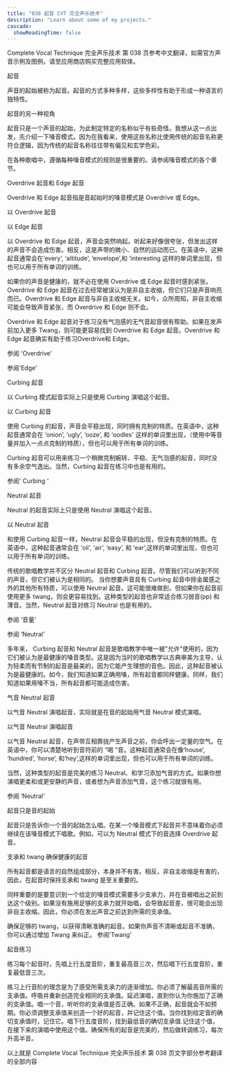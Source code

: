 ```yaml
---
title: "038 起音 CVT 完全声乐技术"
description: "Learn about some of my projects."
cascade:
  showReadingTime: false
---
```

Complete Vocal Technique 完全声乐技术 第 038 页参考中文翻译，如需官方声音示例及图例，请至应用商店购买完整应用软体。

起音

声音的起始被称为起音。起音的方式多种多样，这些多样性有助于形成一种语言的独特性。

起音的另一种视角

起音只是一个声音的起始，为此制定特定的名称似乎有些奇怪。我想从这一点出发，先介绍一下嗓音模式。因为在我看来，使用这些名称比使用传统的起音名称更符合逻辑，因为传统的起音名称往往带有偏见和玄学色彩。

在各种歌唱中，遵循每种嗓音模式的规则是很重要的。请参阅嗓音模式的各个章节。

Overdrive 起音和 Edge 起音

Overdrive 和 Edge 起音指是音起始时的嗓音模式是 Overdrive 或 Edge。

以 Overdrive 起音

以 Edge 起音

以 Overdrive 和 Edge 起音，声音会突然响起。听起来好像很夸张，但发出这样的声音不会造成伤害。相反，这是声带的微小、自然的运动而已。在英语中，这种起音通常会在‘every’, ‘altitude’, ‘envelope’,和 ‘interesting 这样的单词里出现，但也可以用于所有单词的训练。

如果你的声音是健康的，就不必在使用 Overdrive 或 Edge 起音时感到紧张。Overdrive 和 Edge 起音在过去经常被误认为是非自主收缩，但它们只是声音响亮而已。Overdrive 和 Edge 起音与非自主收缩无关。如今，众所周知，非自主收缩可能会导致声音紧张，而 Overdrive 和 Edge 则不会。

Overdrive 和 Edge 起音对于练习没有气泡感的无气音起音很有帮助。如果在发声前加入更多 Twang，则可能更容易找到 Overdrive 和 Edge 起音。Overdrive 和 Edge 起音确实有助于练习Overdrive和 Edge。

参阅 'Overdrive'

参阅'Edge'

Curbing 起音

以 Curbing 模式起音实际上只是使用 Curbing 演唱这个起音。

以 Curbing 起音

使用 Curbing 的起音，声音会平稳出现，同时拥有克制的特质。在英语中，这种起音通常会在 ‘onion’, ‘ugly’, ‘ooze’, 和 ‘oodles' 这样的单词里出现，（使用中等音量并加入一点点克制的特质），但也可以用于所有单词的训练。

Curbing 起音可以用来练习一个稍微克制婉转、平稳、无气泡感的起音，同时没有多余空气逸出。当然，Curbing 起音在练习中也是有用的。

参阅' Curbing '

Neutral 起音

Neutral 的起音实际上只是使用 Neutral 演唱这个起音。

以 Neutral 起音

和使用 Curbing 起音一样，Neutral 起音会平稳的出现，但没有克制的特质。在英语中，这种起音通常会在 ‘oil’, ‘air’, ‘easy’, 和 ‘ear’,这样的单词里出现，但也可以用于所有单词的训练。

传统的歌唱教学并不区分 Neutral 起音和 Curbing 起音。尽管我们可以听到不同的声音，但它们被认为是相同的。
当你想要声音具有 Curbing 起音中除金属感之外的其他所有特质，可以使用 Neutral 起音。这可能很难做到，但如果你在起音前使用更多 twang，则会更容易找到。这种类型的起音也非常适合练习弱音(pp) 和薄音。当然，Neutral 起音对练习 Neutral 也是有用的。

参阅 ‘音量’

参阅 ‘Neutral’

多年来， Curbing 起音和 Neutral 起音是歌唱教学中唯一被"允许"使用的，因为它们被认为是最健康的嗓音类型。这是因为当时的歌唱教学以古典审美为主导，认为轻柔而有节制的起音是最美的，因为它能产生理想的音色。因此，这种起音被认为是最健康的。如今，我们知道如果正确用嗓，所有起音都同样健康。同样，我们知道如果用嗓不当，所有起音都可能造成伤害。

气音 Neutral 起音

以气音 Neutral 演唱起音，实际就是在音的起始用气音 Neutral 模式演唱。

以气音 Neutral 演唱起音

以气音 Neutral 起音，在声带互相靠拢产生声音之前，你会呼出一定量的空气。在英语中，你可以清楚地听到音符前的 “喝 ”音。这种起音通常会在像‘house’, ‘hundred’, ‘horse’, 和‘hey’,这样的单词里出现，但也可以用于所有单词的训练。

当然，这种类型的起音是完美的练习 Neutral、和学习添加气音的方式。如果你想演唱更柔和或更安静的声音，或者想为声音添加气音，这个练习就很有用。

参阅 ‘Neutral’

起音只是音的起始

起音只是告诉你一个音的起始怎么唱。在某一个嗓音模式下起音并不意味着你必须继续在该嗓音模式下唱歌。例如，可以为 Neutral 模式下的音选择 Overdrive 起音。

支承和 twang 确保健康的起音

所有起音都是语言的自然组成部分，本身并不有害。相反，非自主收缩是有害的，因此，在起音时保持支承和 twang 是至关重要的。

同样重要的是要意识到一个给定的嗓音模式需要多少支承力，并在音被唱出之前到达这个级别。如果没有施用足够的支承力就开始唱，会导致起音差，很可能会出现非自主收缩。因此，你必须在发出声音之前达到所需的支承值。

确保足够的 twang，以获得清晰准确的起音。如果你声音不清晰或起音不准确，你可以通过增加 Twang 来纠正。
参阅'Twang'

起音练习

练习每个起音时，先唱上行五度音阶，重复最高音三次，然后唱下行五度音阶，重复最低音三次。

练习上行音阶的理念是为了感受所需支承力的逐渐增加。你必须了解最高音所需的支承值。呼吸并重新创造完全相同的支承值。延迟演唱，直到你认为你施加了正确的支承值。唱一个音，听听你的支承值是否正确。如果不正确，起音就会不如预期。你必须调整支承值来创造一个好的起音，并记住这个值。当你找到给定音的确切支承值时，记住它。唱下行五度音阶，找到最低音的确切支承值.记住这个值，在接下来的演唱中使用这个值。确保所有的起音是完美的，然后做转调练习，每次升高半音。

以上就是 Complete Vocal Technique 完全声乐技术 第 038 页文字部分参考翻译的全部内容